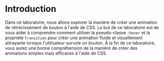 # Introduction

Dans ce laboratoire, nous allons explorer la manière de créer une animation de rétrécissement de bouton à l'aide de CSS. Le but de ce laboratoire est de vous aider à comprendre comment utiliser la pseudo-classe `:hover` et la propriété `transition` pour créer une animation fluide et visuellement attrayante lorsque l'utilisateur survole un bouton. À la fin de ce laboratoire, vous aurez une bonne compréhension de la manière de créer des animations simples mais efficaces à l'aide de CSS.

